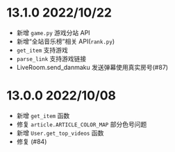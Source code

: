 # 13.1.0 2022/10/22

- 新增 `game.py` 游戏分站 API
- 新增“全站音乐榜”相关 API(`rank.py`)
- `get_item` 支持游戏
- `parse_link` 支持游戏链接
- LiveRoom.send_danmaku 发送弹幕使用真实房号(#87)

# 13.0.0 2022/10/08

- 新增 `get_item` 函数
- 修复 `article.ARTICLE_COLOR_MAP` 部分色号问题
- 新增 `User.get_top_videos` 函数
- 修复 (#84)
